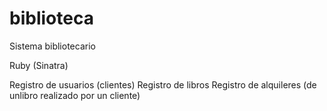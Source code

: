 # biblioteca

Sistema bibliotecario

Ruby (Sinatra)

Registro de usuarios (clientes)
Registro de libros
Registro de alquileres (de unlibro realizado por un cliente)
